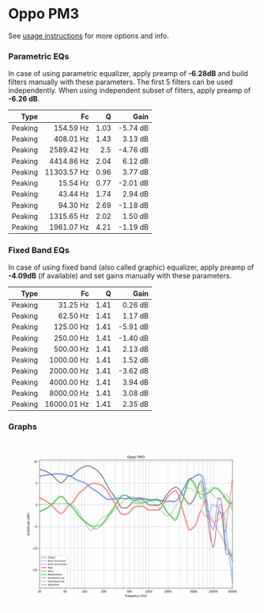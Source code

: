 # Oppo PM3
See [usage instructions](https://github.com/jaakkopasanen/AutoEq#usage) for more options and info.

### Parametric EQs
In case of using parametric equalizer, apply preamp of **-6.28dB** and build filters manually
with these parameters. The first 5 filters can be used independently.
When using independent subset of filters, apply preamp of **-6.26 dB**.

| Type    | Fc          |    Q | Gain     |
|--------:|------------:|-----:|---------:|
| Peaking | 154.59 Hz   | 1.03 | -5.74 dB |
| Peaking | 408.01 Hz   | 1.43 | 3.13 dB  |
| Peaking | 2589.42 Hz  | 2.5  | -4.76 dB |
| Peaking | 4414.86 Hz  | 2.04 | 6.12 dB  |
| Peaking | 11303.57 Hz | 0.96 | 3.77 dB  |
| Peaking | 15.54 Hz    | 0.77 | -2.01 dB |
| Peaking | 43.44 Hz    | 1.74 | 2.94 dB  |
| Peaking | 94.30 Hz    | 2.69 | -1.18 dB |
| Peaking | 1315.65 Hz  | 2.02 | 1.50 dB  |
| Peaking | 1961.07 Hz  | 4.21 | -1.19 dB |

### Fixed Band EQs
In case of using fixed band (also called graphic) equalizer, apply preamp of **-4.09dB**
(if available) and set gains manually with these parameters.

| Type    | Fc          |    Q | Gain     |
|--------:|------------:|-----:|---------:|
| Peaking | 31.25 Hz    | 1.41 | 0.26 dB  |
| Peaking | 62.50 Hz    | 1.41 | 1.17 dB  |
| Peaking | 125.00 Hz   | 1.41 | -5.91 dB |
| Peaking | 250.00 Hz   | 1.41 | -1.40 dB |
| Peaking | 500.00 Hz   | 1.41 | 2.13 dB  |
| Peaking | 1000.00 Hz  | 1.41 | 1.52 dB  |
| Peaking | 2000.00 Hz  | 1.41 | -3.62 dB |
| Peaking | 4000.00 Hz  | 1.41 | 3.94 dB  |
| Peaking | 8000.00 Hz  | 1.41 | 3.08 dB  |
| Peaking | 16000.01 Hz | 1.41 | 2.35 dB  |

### Graphs
![](./Oppo%20PM3.png)